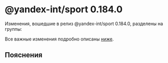 # @yandex-int/sport 0.184.0

<!-- ЧЕЛОВЕЧЕСКОЕ ВСТУПЛЕНИЕ -->

Изменения, вошедшие в релиз @yandex-int/sport 0.184.0, разделены на группы:

Все важные изменения подробно описаны [ниже](#Пояснения).

## Пояснения

